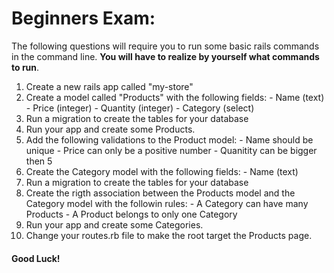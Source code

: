 # Beginners Exam:

  The following questions will require you to run some basic rails commands in the command line.
  **You will have to realize by yourself what commands to run**.

  1. Create a new rails app called "my-store"
  2. Create a model called "Products" with the following fields:
    - Name (text)
    - Price (integer)
    - Quantity (integer)
    - Category (select)
  3. Run a migration to create the tables for your database
  4. Run your app and create some Products.
  5. Add the following validations to the Product model:
    - Name should be unique
    - Price can only be a positive number
    - Quanitity can be bigger then 5
  6. Create the Category model with the following fields:
    - Name (text)
  7. Run a migration to create the tables for your database
  8. Create the rigth association between the Products model and the Category model with the followin rules:
    - A Category can have many Products
    - A Product belongs to only one Category
  9. Run your app and create some Categories.
  10. Change your routes.rb file to make the root target the Products page.


#### Good Luck!